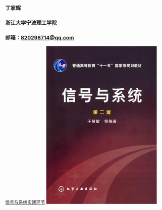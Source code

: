 ### 丁家辉
### 浙江大学宁波理工学院
### 邮箱：820298714@qq.com
[信号与系统实践环节](https://github.com/820298714/820298714.github.io)
![](/signal.jpg)

